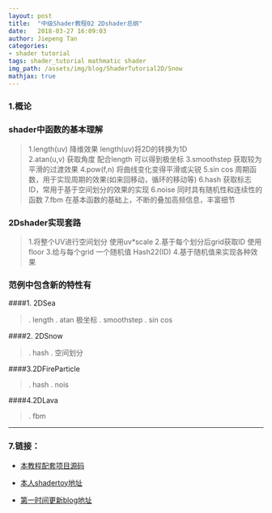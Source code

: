 ```yaml
---
layout: post
title:  "中级Shader教程02 2Dshader总纲"
date:   2018-03-27 16:09:03
author: Jiepeng Tan
categories: 
- shader tutorial
tags: shader_tutorial mathmatic shader
img_path: /assets/img/blog/ShaderTutorial2D/Snow
mathjax: true
---
```





### **1.概论**
### **shader中函数的基本理解**
 >1.length(uv) 降维效果 length(uv)将2D的转换为1D  
    2.atan(u,v) 获取角度 配合length 可以得到极坐标 
    3.smoothstep 获取较为平滑的过渡效果
    4.pow(f,n) 将曲线变化变得平滑或尖锐
    5.sin cos 周期函数，用于实现周期的效果(如来回移动，循环的移动等)
    6.hash 获取标志ID，常用于基于空间划分的效果的实现
    6.noise 同时具有随机性和连续性的函数 
    7.fbm 在基本函数的基础上，不断的叠加高频信息，丰富细节
### **2Dshader实现套路** 
>1.将整个UV进行空间划分 使用uv*scale
    2.基于每个划分后grid获取ID 使用floor
    3.给与每个grid 一个随机值 Hash22(ID) 
    4.基于随机值来实现各种效果
### **范例中包含新的特性有** 
####1. 2DSea
>. length
>. atan 极坐标
>. smoothstep
>. sin cos

####2. 2DSnow
>. hash
>. 空间划分

####3.2DFireParticle
>. hash
>. nois

####4.2DLava
>. fbm
----------

### **7.链接：**
- [本教程配套项目源码 ][1]
- [本人shadertoy地址 ][2]
- [第一时间更新blog地址][3]

  [1]: https://github.com/JiepengTan/FishManShaderTutorial
  [2]: https://www.shadertoy.com/user/FishMan
  [3]: https://jiepengtan.github.io/

